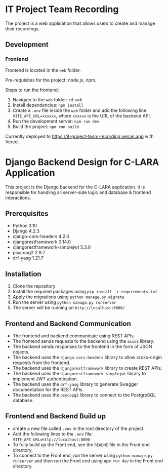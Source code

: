 # IT Project Team Recording

The project is a web application that allows users to create and manage their recordings.

## Development

### Frontend

Frontend is located in the `web` folder.

Pre-requisites for the project: node.js, npm.

Steps to run the frontend:

1. Navigate to the `web` folder: `cd web`
2. Install dependencies: `npm install`
3. Create a `.env` file inside the `web` folder and add the following line: `VITE_API_URL=xxxxxx`, where `xxxxxx` is the URL of the backend API.
4. Run the development server: `npm run dev`
5. Build the project: `npm run build`

Currently deployed to <https://it-project-team-recording.vercel.app> with Vercel.


# Django Backend Design for C-LARA Application

This project is the Django backend for the C-LARA application. It is responsible for handling all server-side logic and database & frontend interactions.

## Prerequisites

- Python 3.10
- Django 4.2.3
- django-cors-headers 4.2.0
- djangorestframework 3.14.0
- djangorestframework-simplejwt 5.3.0
- psycopg2 2.9.7
- drf-yasg 1.21.7


## Installation

1. Clone the repository
2. Install the required packages using `pip install -r requirements.txt`
3. Apply the migrations using `python manage.py migrate`
4. Run the server using `python manage.py runserver`
5. The server will be running on `http://localhost:8000/`


## Frontend and Backend Communication

- The frontend and backend communicate using REST APIs.
- The frontend sends requests to the backend using the `axios` library.
- The backend sends responses to the frontend in the form of JSON objects.
- The backend uses the `django-cors-headers` library to allow cross-origin requests from the frontend.
- The backend uses the `djangorestframework` library to create REST APIs.
- The backend uses the `djangorestframework-simplejwt` library to implement JWT authentication.
- The backend uses the `drf-yasg` library to generate Swagger documentation for the REST APIs.
- The backend uses the `psycopg2` library to connect to the PostgreSQL database.


## Frontend and Backend Build up

- create a new file called `.env` in the root directory of the project.
- Add the following lines to the `.env` file: `VITE_API_URL=http://localhost:8000`
- To fully build up the Front end, see the `README` file in the Front end directory.
- To connect to the Front end, run the server using `python manage.py runserver` and then run the Front end using `npm run dev` in the Front end directory.
